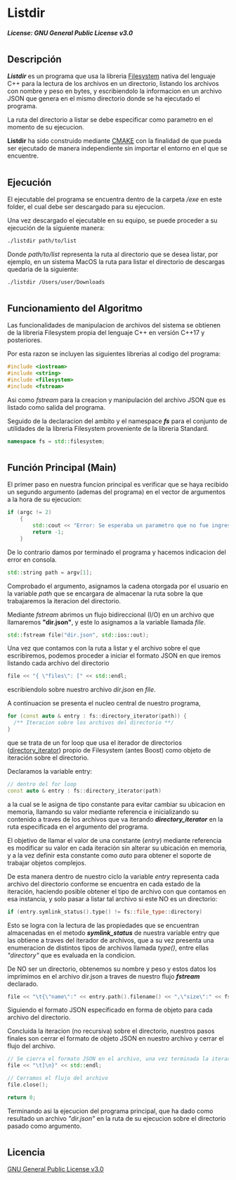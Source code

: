 # Listdir

##### License: GNU General Public License v3.0

#

## Descripción

_**Listdir**_ es un programa que usa la libreria [Filesystem](https://en.cppreference.com/w/cpp/filesystem) nativa del lenguaje C++ para la lectura de los archivos en un directorio, listando los archivos con nombre y peso en bytes, y escribiendolo la informacion en un archivo JSON que genera en el mismo directorio donde se ha ejecutado el programa.

La ruta del directorio a listar se debe especificar como parametro en el momento de su ejecucion.

**Listdir** ha sido construido mediante [CMAKE](https://cmake.org/) con la finalidad de que pueda ser ejecutado de manera independiente sin importar el entorno en el que se encuentre.

#

## Ejecución

El ejecutable del programa se encuentra dentro de la carpeta _/exe_ en este folder, el cual debe ser descargado para su ejecucion.

Una vez descargado el ejecutable en su equipo, se puede proceder a su ejecución de la siguiente manera:

```bash
./listdir path/to/list
```

Donde _path/to/list_ representa la ruta al directorio que se desea listar, por ejemplo, en un sistema MacOS la ruta para listar el directorio de descargas quedaria de la siguiente:

```bash
./listdir /Users/user/Downloads
```

#

## Funcionamiento del Algoritmo

Las funcionalidades de manipulacion de archivos del sistema se obtienen de la libreria Filesystem propia del lenguaje C++ en versión C++17 y posteriores.

Por esta razon se incluyen las siguientes librerias al codigo del programa:

```cpp
#include <iostream>
#include <string>
#include <filesystem>
#include <fstream>
```

Asi como _fstream_ para la creacion y manipulación del archivo JSON que es listado como salida del programa.

Seguido de la declaracion del ambito y el namespace _**fs**_ para el conjunto de utilidades de la libreria Filesystem proveniente de la libreria Standard.

```cpp
namespace fs = std::filesystem;
```

#

## Función Principal (Main)

El primer paso en nuestra funcion principal es verificar que se haya recibido un segundo argumento (ademas del programa) en el vector de argumentos a la hora de su ejecucion:

```cpp
if (argc != 2)
    {
        std::cout << "Error: Se esperaba un parametro que no fue ingresado." << std::endl;
        return -1;
    }
```

De lo contrario damos por terminado el programa y hacemos indicacion del error en consola.

```cpp
std::string path = argv[1];
```

Comprobado el argumento, asignamos la cadena otorgada por el usuario en la variable _path_ que se encargara de almacenar la ruta sobre la que trabajaremos la iteracion del directorio.

Mediante _fstream_ abrimos un flujo bidireccional (I/O) en un archivo que llamaremos **"dir.json"**, y este lo asignamos a la variable llamada _file_.

```cpp
std::fstream file("dir.json", std::ios::out);
```

Una vez que contamos con la ruta a listar y el archivo sobre el que escribiremos, podemos proceder a iniciar el formato JSON en que iremos listando cada archivo del directorio

```cpp
file << "{ \"files\": [" << std::endl;
```

escribiendolo sobre nuestro archivo _dir.json_ en _file_.

A continuacion se presenta el nucleo central de nuestro programa,

```cpp
for (const auto & entry : fs::directory_iterator(path)) {
  /** Iteracion sobre los archivos del directorio **/
}
```

que se trata de un for loop que usa el iterador de directorios ([directory_iterator](https://en.cppreference.com/w/cpp/filesystem/directory_iterator)) propio de Filesystem (antes Boost) como objeto de iteración sobre el directorio.

Declaramos la variable entry:

```cpp
// dentro del for loop
const auto & entry : fs::directory_iterator(path)
```

a la cual se le asigna de tipo constante para evitar cambiar su ubicacion en memoria, llamando su valor mediante referencia e inicializando su contenido a traves de los archivos que va iterando **_directory_iterator_** en la ruta especificada en el argumento del programa.

El objetivo de llamar el valor de una constante (_entry_) mediante referencia es modificar su valor en cada iteración sin alterar su ubicación en memoria, y a la vez definir esta constante como _auto_ para obtener el soporte de trabajar objetos complejos.

De esta manera dentro de nuestro ciclo la variable _entry_ representa cada archivo del directorio conforme se encuentra en cada estado de la iteración, haciendo posible obtener el tipo de archivo con que contamos en esa instancia, y solo pasar a listar tal archivo si este NO es un directorio:

```cpp
if (entry.symlink_status().type() != fs::file_type::directory)
```

Esto se logra con la lectura de las propiedades que se encuentran almacenadas en el metodo _**symlink_status**_ de nuestra variable entry que las obtiene a traves del iterador de archivos, que a su vez presenta una enumeracion de distintos tipos de archivos llamada _type()_, entre ellas _"directory"_ que es evaluada en la condicion.

De NO ser un directorio, obtenemos su nombre y peso y estos datos los imprimimos en el archivo dir.json a traves de nuestro flujo **_fstream_** declarado.

```cpp
file << "\t{\"name\":" << entry.path().filename() << ",\"size\":" << fs::file_size(entry.path()) << "}," << std::endl;
```

Siguiendo el formato JSON especificado en forma de objeto para cada archivo del directorio.

Concluida la iteracion (no recursiva) sobre el directorio, nuestros pasos finales son cerrar el formato de objeto JSON en nuestro archivo y cerrar el flujo del archivo.

```cpp
// Se cierra el formato JSON en el archivo, una vez terminada la iteracion
file << "\t]\n}" << std::endl;

// Cerramos el flujo del archivo
file.close();

return 0;
```

Terminando asi la ejecucion del programa principal, que ha dado como resultado un archivo _"dir.json"_ en la ruta de su ejecucion sobre el directorio pasado como argumento.

#

## Licencia

[GNU General Public License v3.0](https://choosealicense.com/licenses/gpl-3.0/)
